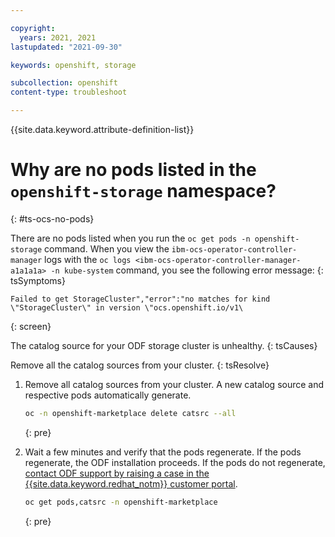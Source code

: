 ```yaml
---

copyright:
  years: 2021, 2021
lastupdated: "2021-09-30"

keywords: openshift, storage

subcollection: openshift
content-type: troubleshoot

---
```



{{site.data.keyword.attribute-definition-list}}



# Why are no pods listed in the `openshift-storage` namespace?
{: #ts-ocs-no-pods}


There are no pods listed when you run the `oc get pods -n openshift-storage` command. When you view the `ibm-ocs-operator-controller-manager` logs with the `oc logs <ibm-ocs-operator-controller-manager-a1a1a1a> -n kube-system` command, you see the following error message:
{: tsSymptoms}

```
Failed to get StorageCluster","error":"no matches for kind \"StorageCluster\" in version \"ocs.openshift.io/v1\
```
{: screen}


The catalog source for your ODF storage cluster is unhealthy.
{: tsCauses}

Remove all the catalog sources from your cluster.
{: tsResolve}

1. Remove all catalog sources from your cluster. A new catalog source and respective pods automatically generate.
    ```sh
    oc -n openshift-marketplace delete catsrc --all
    ```
    {: pre}

2. Wait a few minutes and verify that the pods regenerate. If the pods regenerate, the ODF installation proceeds. If the pods do not regenerate, [contact ODF support by raising a case in the {{site.data.keyword.redhat_notm}} customer portal](/docs/openshift?topic=openshift-ocs-error-unresolved).
    ```sh
    oc get pods,catsrc -n openshift-marketplace
    ```
    {: pre}







